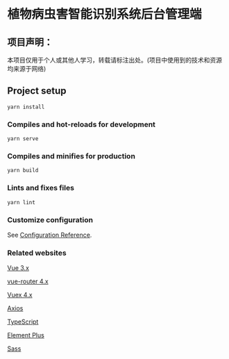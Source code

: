 # 植物病虫害智能识别系统后台管理端

## 项目声明：
本项目仅用于个人或其他人学习，转载请标注出处。(项目中使用到的技术和资源均来源于网络)

## Project setup
```
yarn install
```

### Compiles and hot-reloads for development
```
yarn serve
```

### Compiles and minifies for production
```
yarn build
```

### Lints and fixes files
```
yarn lint
```

### Customize configuration
See [Configuration Reference](https://cli.vuejs.org/config/).

### Related websites

[Vue 3.x](https://v3.cn.vuejs.org/)

[vue-router 4.x](https://next.router.vuejs.org/zh/)

[Vuex 4.x](https://next.vuex.vuejs.org/zh/)

[Axios](https://github.com/axios/axios)

[TypeScript](https://www.typescriptlang.org/zh/)

[Element Plus](https://element-plus.gitee.io/#/zh-CN)

[Sass](https://www.sass.hk/)